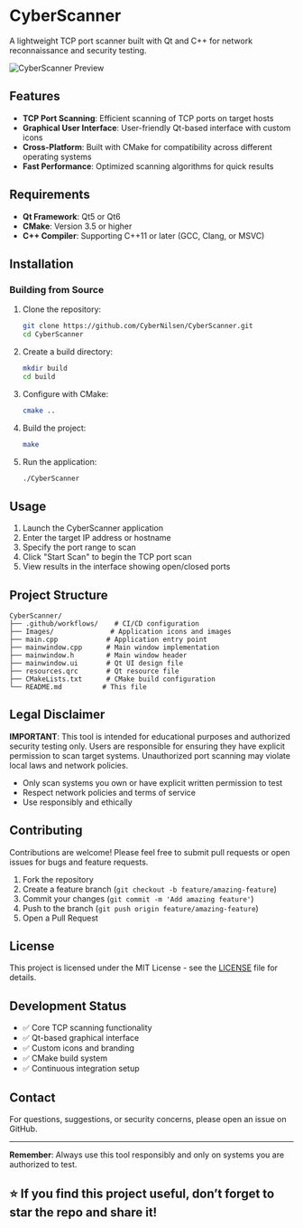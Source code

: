 # CyberScanner

A lightweight TCP port scanner built with Qt and C++ for network reconnaissance and security testing.

![CyberScanner Preview](https://github.com/user-attachments/assets/37e3f3f1-4877-4f72-947a-a9e3b837c322)


## Features

- **TCP Port Scanning**: Efficient scanning of TCP ports on target hosts
- **Graphical User Interface**: User-friendly Qt-based interface with custom icons
- **Cross-Platform**: Built with CMake for compatibility across different operating systems
- **Fast Performance**: Optimized scanning algorithms for quick results

## Requirements

- **Qt Framework**: Qt5 or Qt6
- **CMake**: Version 3.5 or higher
- **C++ Compiler**: Supporting C++11 or later (GCC, Clang, or MSVC)

## Installation

### Building from Source

1. Clone the repository:
   ```bash
   git clone https://github.com/CyberNilsen/CyberScanner.git
   cd CyberScanner
   ```

2. Create a build directory:
   ```bash
   mkdir build
   cd build
   ```

3. Configure with CMake:
   ```bash
   cmake ..
   ```

4. Build the project:
   ```bash
   make
   ```

5. Run the application:
   ```bash
   ./CyberScanner
   ```

## Usage

1. Launch the CyberScanner application
2. Enter the target IP address or hostname
3. Specify the port range to scan
4. Click "Start Scan" to begin the TCP port scan
5. View results in the interface showing open/closed ports

## Project Structure

```
CyberScanner/
├── .github/workflows/    # CI/CD configuration
├── Images/              # Application icons and images
├── main.cpp            # Application entry point
├── mainwindow.cpp      # Main window implementation
├── mainwindow.h        # Main window header
├── mainwindow.ui       # Qt UI design file
├── resources.qrc       # Qt resource file
├── CMakeLists.txt      # CMake build configuration
└── README.md          # This file
```

## Legal Disclaimer

**IMPORTANT**: This tool is intended for educational purposes and authorized security testing only. Users are responsible for ensuring they have explicit permission to scan target systems. Unauthorized port scanning may violate local laws and network policies.

- Only scan systems you own or have explicit written permission to test
- Respect network policies and terms of service
- Use responsibly and ethically

## Contributing

Contributions are welcome! Please feel free to submit pull requests or open issues for bugs and feature requests.

1. Fork the repository
2. Create a feature branch (`git checkout -b feature/amazing-feature`)
3. Commit your changes (`git commit -m 'Add amazing feature'`)
4. Push to the branch (`git push origin feature/amazing-feature`)
5. Open a Pull Request

## License

This project is licensed under the MIT License - see the [LICENSE](LICENSE) file for details.

## Development Status

- ✅ Core TCP scanning functionality
- ✅ Qt-based graphical interface
- ✅ Custom icons and branding
- ✅ CMake build system
- ✅ Continuous integration setup

## Contact

For questions, suggestions, or security concerns, please open an issue on GitHub.

---

**Remember**: Always use this tool responsibly and only on systems you are authorized to test.

## ⭐ If you find this project useful, don’t forget to star the repo and share it!
